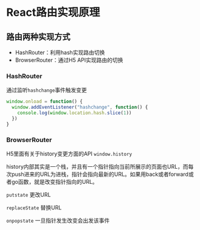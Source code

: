 # React路由实现原理

## 路由两种实现方式

- HashRouter：利用hash实现路由切换
- BrowserRouter：通过H5 API实现路由的切换

### HashRouter

通过监听`hashchange`事件触发变更

```javascript
window.onload = function() {
  window.addEventListener("hashchange", function() {
    console.log(window.location.hash.slice(1))
  })
}
```

### BrowserRouter

H5里面有关于history变更方面的API `window.history`

history内部其实是一个栈，并且有一个指针指向当前所展示的页面也URL，而每次push进来的URL为进栈，指针会指向最新的URL。如果用back或者forward或者go函数，就是改变指针指向的URL。

`putstate` 更改URL

`replaceState` 替换URL

`onpopstate` 一旦指针发生改变会出发该事件

